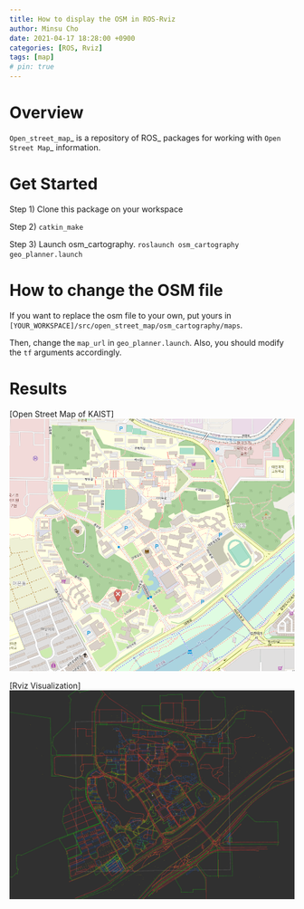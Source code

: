 ```yaml
---
title: How to display the OSM in ROS-Rviz
author: Minsu Cho
date: 2021-04-17 18:28:00 +0900
categories: [ROS, Rviz]
tags: [map]
# pin: true
---
```


Overview
========

`Open_street_map`_ is a repository of ROS_ packages for working with `Open Street Map`_ information.

# Get Started

Step 1) Clone this package on your workspace

Step 2) `catkin_make`

Step 3) Launch osm_cartography. `roslaunch osm_cartography geo_planner.launch`

# How to change the OSM file
If you want to replace the osm file to your own, put yours in `[YOUR_WORKSPACE]/src/open_street_map/osm_cartography/maps`. 

Then, change the `map_url` in `geo_planner.launch`. Also, you should modify the `tf` arguments  accordingly.

# Results

[Open Street Map of KAIST]
![Open Street Map of KAIST](/figures/osm_fig/osm_kaist.png)

[Rviz Visualization]
![Rviz Visualization](/figures/osm_fig/rviz_result.png)


